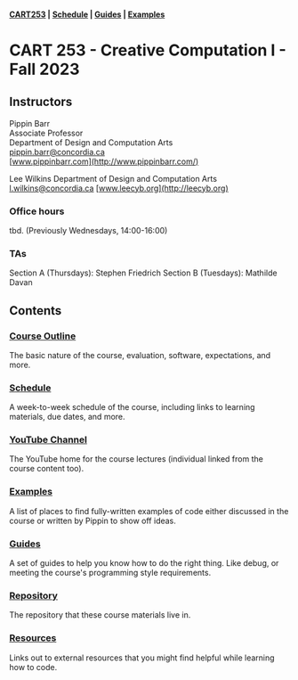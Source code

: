 #### [CART253](/cart253/) | [Schedule](/cart253/course-information/schedule) | [Guides](/cart253/guides/) | [Examples](/cart253/examples/)

# CART 253 - Creative Computation I - Fall 2023

## Instructors

Pippin Barr  
Associate Professor  
Department of Design and Computation Arts  
[pippin.barr@concordia.ca](mailto:pippin.barr@concordia.ca)  
[www.pippinbarr.com](http://www.pippinbarr.com/)  

Lee Wilkins 
Department of Design and Computation Arts 
[l.wilkins@concordia.ca](mailto:l.wilkins@concordia.ca)
[www.leecyb.org](http://leecyb.org)


### Office hours

tbd. (Previously Wednesdays, 14:00-16:00)

### TAs
Section A (Thursdays): Stephen Friedrich 
Section B (Tuesdays): Mathilde Davan

## Contents

### [Course Outline](course-information/outline.md)

The basic nature of the course, evaluation, software, expectations, and more.

### [Schedule](course-information/schedule)

A week-to-week schedule of the course, including links to learning materials, due dates, and more.

### [YouTube Channel](https://www.youtube.com/channel/UCgMMSLb6Zywjhk9JW6I00Aw/playlists?view=50&sort=dd&shelf_id=1)

The YouTube home for the course lectures (individual linked from the course content too).

### [Examples](https://pippinbarr.github.io/cart253/examples/)

A list of places to find fully-written examples of code either discussed in the course or written by Pippin to show off ideas.

### [Guides](https://pippinbarr.github.io/cart253/guides/)

A set of guides to help you know how to do the right thing. Like debug, or meeting the course's programming style requirements.

### [Repository](https://www.github.com/pippinbarr/cart253/)

The repository that these course materials live in.

### [Resources](https://pippinbarr.github.io/cart253/course-information/resources.html)

Links out to external resources that you might find helpful while learning how to code.
